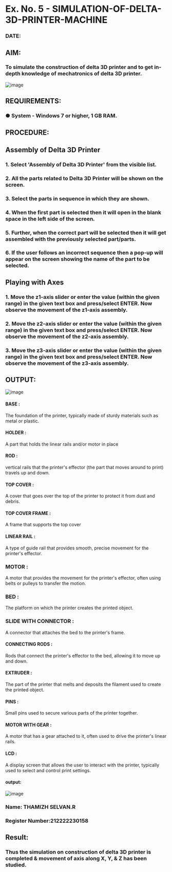# Ex. No. 5 - SIMULATION-OF-DELTA-3D-PRINTER-MACHINE

### DATE: 
## AIM:
### To simulate the construction of delta 3D printer and to get in-depth knowledge of mechatronics of delta 3D printer.

![image](https://github.com/Sellakumar1987/Ex.-No.-5---SIMULATION-OF-DELTA-3D-PRINTER-MACHINE/assets/113594316/c784471e-098f-456d-9c1b-e9f0ce56cc9b)

## REQUIREMENTS:
### ●	System - Windows 7 or higher, 1 GB RAM.

## PROCEDURE:

## Assembly of Delta 3D Printer
### 1.	Select 'Assembly of Delta 3D Printer' from the visible list.
### 2.	All the parts related to Delta 3D Printer will be shown on the screen.
### 3.	Select the parts in sequence in which they are shown.
### 4.	When the first part is selected then it will open in the blank space in the left side of the screen.
### 5.	Further, when the correct part will be selected then it will get assembled with the previously selected part/parts.
### 6.	If the user follows an incorrect sequence then a pop-up will appear on the screen showing the name of the part to be selected.

## Playing with Axes
### 1.	Move the z1-axis slider or enter the value (within the given range) in the given text box and press/select ENTER. Now observe the movement of the z1-axis assembly.
### 2.	Move the z2-axis slider or enter the value (within the given range) in the given text box and press/select ENTER. Now observe the movement of the z2-axis assembly.
### 3.	Move the z3-axis slider or enter the value (within the given range) in the given text box and press/select ENTER. Now observe the movement of the z3-axis assembly.

## OUTPUT:

![image](https://github.com/PSriVarshan/Ex.-No.-5---SIMULATION-OF-DELTA-3D-PRINTER-MACHINE/assets/114944059/3abcfffe-1825-455a-ba8c-3e9a77c6ccec)



#### BASE :
The foundation of the printer, typically made of sturdy materials such as metal or plastic.

#### HOLDER :
A part that holds the linear rails and/or motor in place

#### ROD :
vertical rails that the printer's effector (the part that moves around to print) travels up and down.

#### TOP COVER :
A cover that goes over the top of the printer to protect it from dust and debris.

#### TOP COVER FRAME :
A frame that supports the top cover

#### LINEAR RAIL :
A type of guide rail that provides smooth, precise movement for the printer's effector.

### MOTOR :
A motor that provides the movement for the printer's effector, often using belts or pulleys to transfer the motion.

### BED :
The platform on which the printer creates the printed object.

### SLIDE WITH CONNECTOR :
A connector that attaches the bed to the printer's frame.

#### CONNECTING RODS :
Rods that connect the printer's effector to the bed, allowing it to move up and down.

#### EXTRUDER :
The part of the printer that melts and deposits the filament used to create the printed object.

#### PINS :
Small pins used to secure various parts of the printer together.

 #### MOTOR WITH GEAR :
A motor that has a gear attached to it, often used to drive the printer's linear rails.

 #### LCD :
A display screen that allows the user to interact with the printer, typically used to select and control print settings.


#### output:

![image](https://github.com/Sellakumar1987/Ex.-No.-5---SIMULATION-OF-DELTA-3D-PRINTER-MACHINE/assets/113594316/1f3e6b6d-0724-41dc-b7d2-15516060d066)

### Name: THAMIZH SELVAN.R
### Register Number:212222230158

## Result: 
### Thus the simulation on construction of delta 3D printer is completed & movement of axis along X, Y, & Z has been studied.
